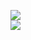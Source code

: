 [![](https://img.shields.io/badge/Made%20With-Github%20Spray-lightgrey.svg?style=for-the-badge&logo=github)](https://github.com/Annihil/github-spray#25619)  
[![](https://i.imgur.com/2DrTn0Z.gif)](https://github.com/Annihil/github-spray)